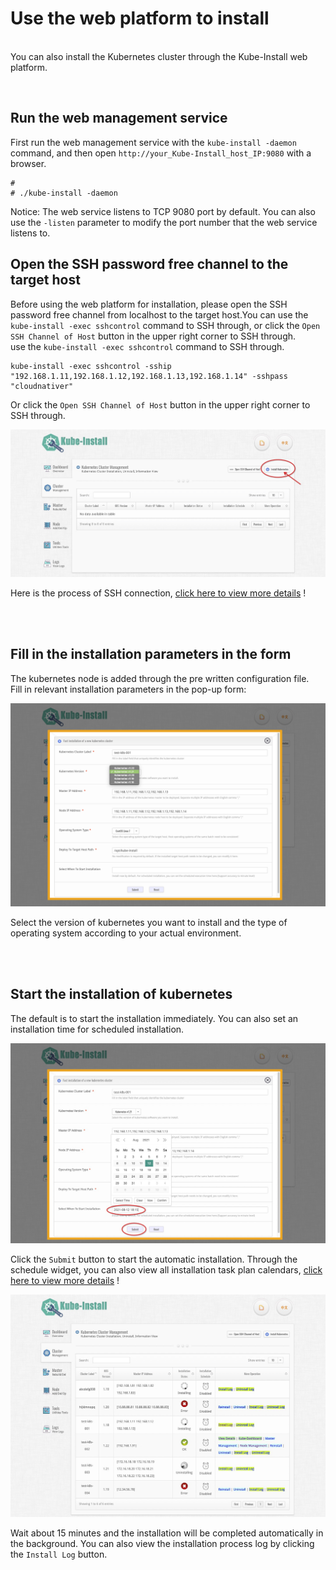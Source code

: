
# Use the web platform to install

<br>You can also install the Kubernetes cluster through the Kube-Install web platform. 

<br>

## Run the web management service

First run the web management service with the `kube-install -daemon` command, and then open `http://your_Kube-Install_host_IP:9080` with a browser.
```
#
# ./kube-install -daemon
```
Notice: The web service listens to TCP 9080 port by default. You can also use the `-listen` parameter to modify the port number that the web service listens to.

## Open the SSH password free channel to the target host

Before using the web platform for installation, please open the SSH password free channel from localhost to the target host.You can use the `kube-install -exec sshcontrol` command to SSH through, or click the `Open SSH Channel of Host` button in the upper right corner to SSH through.
<br>
use the `kube-install -exec sshcontrol` command to SSH through.

```
kube-install -exec sshcontrol -sship "192.168.1.11,192.168.1.12,192.168.1.13,192.168.1.14" -sshpass "cloudnativer"
```

Or click the `Open SSH Channel of Host` button in the upper right corner to SSH through.

![kube-dashboard](images/webinstall001.jpg)

Here is the process of SSH connection, <a href="webssh0.7.md">click here to view more details</a> !<br>

<br>
<br>

## Fill in the installation parameters in the form

The kubernetes node is added through the pre written configuration file.
<br>
Fill in relevant installation parameters in the pop-up form:

![kube-dashboard](images/webinstall003.png)

Select the version of kubernetes you want to install and the type of operating system according to your actual environment.

<br>
<br>

## Start the installation of kubernetes

The default is to start the installation immediately. You can also set an installation time for scheduled installation.

![kube-dashboard](images/webinstall004.jpg)

Click the `Submit` button to start the automatic installation.  Through the schedule widget, you can also view all installation task plan calendars, <a href="schedule0.7.md">click here to view more details</a> !<br>

![kube-dashboard](images/webinstall002.jpg)

Wait about 15 minutes and the installation will be completed automatically in the background. You can also view the installation process log by clicking the `Install Log` button.

<br>
<br>
<br>
